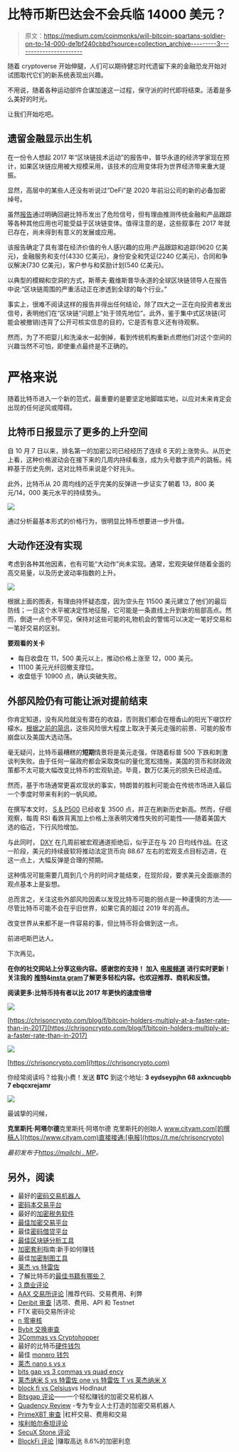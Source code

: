 # 比特币斯巴达会不会兵临 14000 美元？

> 原文：<https://medium.com/coinmonks/will-bitcoin-spartans-soldier-on-to-14-000-de1bf240cbbd?source=collection_archive---------3----------------------->

随着 cryptoverse 开始伸腿，人们可以期待健忘时代遗留下来的金融恐龙开始对试图取代它们的新系统表现出兴趣。

不用说，随着各种运动部件合谋加速这一过程，保守派的时代即将结束。活着是多么美好的时光。

让我们开始吃吧。

## 遗留金融显示出生机

在一份令人想起 2017 年“区块链技术运动”的报告中，普华永道的经济学家现在预计，如果区块链应用被大规模采用，该技术的应用变体将为世界经济带来重大提振。

显然，高层中的某些人还没有听说过“DeFi”是 2020 年前沿公司的新的必备加密绰号。

虽然[报告](https://chrisoncrypto.com/blog/f/legacy-finance-white-noise-pwc-expect-17tn-blockchain-boost)通过明确回避比特币发出了危险信号，但有理由推测传统金融和产品跟踪等各种其他应用也可能受益于区块链变体。值得注意的是，这些叙事在 2017 年就已存在，尚未得到有意义的发展或应用。

该报告确定了具有潜在经济价值的令人感兴趣的应用:产品跟踪和追踪(9620 亿美元)，金融服务和支付(4330 亿美元)，身份安全和凭证(2240 亿美元)，合同和争议解决(730 亿美元)，客户参与和奖励计划(540 亿美元)。

以典型的模糊和空洞的方式，斯蒂夫·戴维斯普华永道的全球区块链领导人在报告中说:“区块链周围的严重活动正在渗透到全球的每个行业。”

事实上，很难不阅读这样的报告并得出任何结论，除了四大之一正在向投资者发出信号，表明他们在“区块链”问题上“处于领先地位”。此外，鉴于集中式区块链(可能会被撤销)违背了公开可核实信息的目的，它是否有意义还有待观察。

然而，为了不把婴儿和洗澡水一起倒掉，看到传统机构重新点燃他们对这个空间的兴趣当然不可怕，即使重点最终是不正确的。

# **严格来说**

随着比特币进入一个新的范式，最重要的是要坚定地脚踏实地，以应对未来肯定会出现的任何逆风或障碍。

## 比特币日报显示了更多的上升空间

自 10 月 7 日以来，排名第一的加密公司已经经历了连续 6 天的上涨势头。从历史上看，这种价格波动会在接下来的几周内持续看涨，成为头号数字资产的跳板。纯粹基于历史先例，这对比特币来说是个好兆头。

此外，比特币从 20 周均线的近乎完美的反弹进一步证实了朝着 13，800 美元/14，000 美元水平的持续势头。

![](img/3cfec1c9a6e02fc686f9caa4e89460ce.png)

通过分析最基本形式的价格行为，很明显比特币想要进一步升值。

## 大动作还没有实现

考虑到各种其他因素，也有可能“大动作”尚未实现。通常，宏观突破伴随着全面的高交易量，以及历史波动率指数的上升。

![](img/db2918e0119cf7d339d8958d44501f5c.png)

根据上面的图表，有理由持怀疑态度，因为空头在 11500 美元建立了他们的最后防线；一旦这个水平被决定性地征服，它可能是一条直线上升到新的局部高点。然而，倒退一点也不罕见，保持对这些可能的礼物机会的警惕可以决定一笔好交易和一笔好交易的区别。

**要观看的关卡**

*   每日收盘在 11，500 美元以上，推动价格上涨至 12，000 美元。
*   11100 美元光纤回撤支撑位。
*   收盘低于 10900 点，确认突破失败。

## 外部风险仍有可能让派对提前结束

你肯定知道，没有风险就没有潜在的收益，否则我们都会在檀香山的阳光下啜饮柠檬水。[根据之前的简讯](https://us4.campaign-archive.com/home/?u=8b8731d22cf3702dbbc2f10b3&id=208b715d99)，这些风险很大程度上取决于美元走强的前景、可能的股市崩盘以及美国大选动荡。

毫无疑问，比特币最糟糕的**短期**情景将是美元走强，伴随着标普 500 下跌和刺激谈判失败。由于任何一届政府都会采取类似的量化宽松措施，美国的货币和财政政策都不太可能大幅改变比特币的宏观轨迹。毕竟，数万亿美元的损失已经造成。

然而，基于市场通常更喜欢现状的事实，特朗普的胜利可能会在传统市场进入最后一个季度时带来有利的一帆风顺。

在撰写本文时， [S & P500](https://www.tradingview.com/x/TaZKkb7u/) 已经收复 3500 点，并正在刷新历史新高。然而，仔细观察，每周 RSI 看跌背离加上价格上涨表明灾难性失败的可能性——随着美国大选的临近，下行风险增加。

与此同时， [DXY](https://www.tradingview.com/x/rc8AWc2X/) 在几周前被宏观通道拒绝后，似乎正在与 20 日均线作战。在这一阶段，美元的持续疲软将推动法定货币向 88.67 左右的宏观支点目标迈进，在这一点上，大幅反弹是合理的预期。

这种情况可能需要几周到几个月的时间才能结束，在现阶段，要求美元全面崩溃的观点基本上是妄想。

总而言之，关注这些外部风险因素以发现比特币可能的弱点是一种谨慎的方法——尽管比特币可能不会在乎旧世界，如果它真的超过 2019 年的高点。

改变世界从来都不是一件容易的事，但比特币将会做到这一点。

前进吧斯巴达人。

下次再见。

**在你的社交网站上分享这些内容。感谢您的支持！
加入** [**电报频道**](https://t.me/chrisoncryptochannel) **进行实时更新！
关注我的** [**推特**](https://twitter.com/ChrisOnCrypto1)**&**[**insta gram**](https://www.instagram.com/chrisoncrypto/)**了解更多轻松内容。也欢迎推荐、商机和反馈。**

**阅读更多:比特币持有者以比 2017 年更快的速度倍增**

![](img/42e2c994a361177e22deb32b8aeb7f00.png)

[https://chrisoncrypto.com/blog/f/bitcoin-holders-multiply-at-a-faster-rate-than-in-2017](https://chrisoncrypto.com/blog/f/bitcoin-holders-multiply-at-a-faster-rate-than-in-2017)

![](img/294ced528f82e0cde229eec7f87f8c0b.png)

[https://chrisoncrypto.com](https://chrisoncrypto.com)

你经常阅读吗？给我小费！发送
**BTC** 到这个地址:
**3 eydseypjhn 68 axkncuqbb 7 ebqcxrejamr**

![](img/f22e993368f01d8474182e977240096f.png)

最诚挚的问候，

**克里斯托·阿塔尔德**克里斯托·阿塔尔德
克里斯托的创始人
www.cityam.com[的撰稿人](https://www.cityam.com)直接接通:[电报](https://t.me/chrisoncrypto)

*最初发布于*[*https://mailchi . MP*](https://mailchi.mp/4bafe149f74e/will-bitcoin-spartans-soldier-on-to-14000?e=[UNIQID])*。*

## 另外，阅读

*   最好的[密码交易机器人](/coinmonks/crypto-trading-bot-c2ffce8acb2a)
*   [密码本交易平台](/coinmonks/top-10-crypto-copy-trading-platforms-for-beginners-d0c37c7d698c)
*   最好的[加密税务软件](/coinmonks/best-crypto-tax-tool-for-my-money-72d4b430816b)
*   [最佳加密交易平台](/coinmonks/the-best-crypto-trading-platforms-in-2020-the-definitive-guide-updated-c72f8b874555)
*   最佳[密码借贷平台](/coinmonks/top-5-crypto-lending-platforms-in-2020-that-you-need-to-know-a1b675cec3fa)
*   [最佳区块链分析工具](https://bitquery.io/blog/best-blockchain-analysis-tools-and-software)
*   [加密套利](/coinmonks/crypto-arbitrage-guide-how-to-make-money-as-a-beginner-62bfe5c868f6)指南:新手如何赚钱
*   最佳[加密制图工具](/coinmonks/what-are-the-best-charting-platforms-for-cryptocurrency-trading-85aade584d80)
*   [莱杰 vs 特雷佐](/coinmonks/ledger-vs-trezor-best-hardware-wallet-to-secure-cryptocurrency-22c7a3fd391e)
*   了解比特币的[最佳书籍有哪些？](/coinmonks/what-are-the-best-books-to-learn-bitcoin-409aeb9aff4b)
*   [3 商业评论](/coinmonks/3commas-review-an-excellent-crypto-trading-bot-2020-1313a58bec92)
*   [AAX 交易所评论](/coinmonks/aax-exchange-review-2021-67c5ea09330c) |推荐代码、交易费用、利弊
*   [Deribit 审查](/coinmonks/deribit-review-options-fees-apis-and-testnet-2ca16c4bbdb2) |选项、费用、API 和 Testnet
*   FTX 密码交易所评论
*   [n 零审核](/coinmonks/ngrave-zero-review-c465cf8307fc)
*   [Bybit 交换审查](/coinmonks/bybit-exchange-review-dbd570019b71)
*   [3Commas vs Cryptohopper](/coinmonks/cryptohopper-vs-3commas-vs-shrimpy-a2c16095b8fe)
*   最好的比特币[硬件钱包](/coinmonks/the-best-cryptocurrency-hardware-wallets-of-2020-e28b1c124069?source=friends_link&sk=324dd9ff8556ab578d71e7ad7658ad7c)
*   最佳 [monero 钱包](https://blog.coincodecap.com/best-monero-wallets)
*   [莱杰 nano s vs x](https://blog.coincodecap.com/ledger-nano-s-vs-x)
*   [bits gap vs 3 commas vs quad ency](https://blog.coincodecap.com/bitsgap-3commas-quadency)
*   [莱杰纳米 S vs 特雷佐 one vs 特雷佐 T vs 莱杰纳米 X](https://blog.coincodecap.com/ledger-nano-s-vs-trezor-one-ledger-nano-x-trezor-t)
*   [block fi vs Celsius](/coinmonks/blockfi-vs-celsius-vs-hodlnaut-8a1cc8c26630)vs Hodlnaut
*   [Bitsgap 评论](/coinmonks/bitsgap-review-a-crypto-trading-bot-that-makes-easy-money-a5d88a336df2)——一个轻松赚钱的加密交易机器人
*   [Quadency Review](/coinmonks/quadency-review-a-crypto-trading-automation-platform-3068eaa374e1) -专为专业人士打造的加密交易机器人
*   [PrimeXBT 审查](/coinmonks/primexbt-review-88e0815be858) |杠杆交易、费用和交易
*   [埃利帕尔泰坦评论](/coinmonks/ellipal-titan-review-85e9071dd029)
*   [SecuX Stone 评论](https://blog.coincodecap.com/secux-stone-hardware-wallet-review)
*   [BlockFi 评论](/coinmonks/blockfi-review-53096053c097) |赚取高达 8.6%的加密利息
